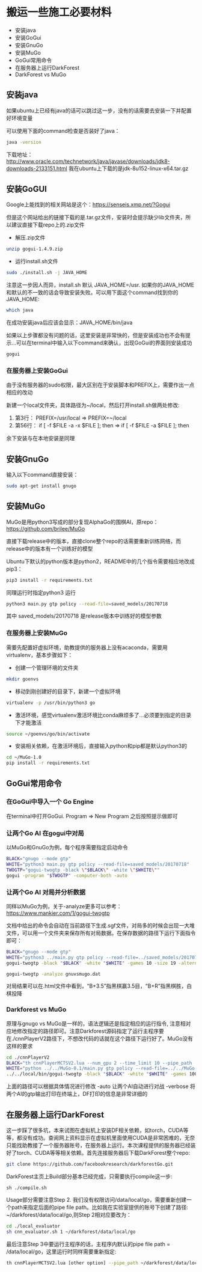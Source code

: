 # 搬运一些施工必要材料
* 安装java
* 安装GoGui
* 安装GnuGo
* 安装MuGo
* GoGui常用命令
* 在服务器上运行DarkForest
* DarkForest vs MuGo

## 安装java
如果ubuntu上已经有java的话可以跳过这一步，没有的话需要去安装一下并配置好环境变量

可以使用下面的command检查是否装好了java：

```Bash
java -version
```

下载地址：http://www.oracle.com/technetwork/java/javase/downloads/jdk8-downloads-2133151.html
我在ubuntu上下载的是jdk-8u152-linux-x64.tar.gz

## 安装GoGUI
Google上能找到的相关网站是这个：https://senseis.xmp.net/?Gogui

但是这个网站给出的链接下载的是.tar.gz文件，安装时会提示缺少lib文件夹，所以建议直接下载repo上的.zip文件

* 解压.zip文件
```Bash
unzip gogui-1.4.9.zip
```

* 运行install.sh文件
```Bash
sudo ./install.sh -j JAVA_HOME
```
注意这一步因人而异，install.sh 默认 JAVA_HOME=/usr. 如果你的JAVA_HOME和默认的不一致的话会导致安装失败。可以用下面这个command找到你的JAVA_HOME:
```Bash
which java
```
在成功安装java后应该会显示：JAVA_HOME/bin/java

如果以上步骤都没有问题的话，这里安装是非常快的，但是安装成功也不会有提示...可以在terminal中输入以下command来确认，出现GoGui的界面则安装成功
```Bash
gogui
```

### 在服务器上安装GoGui
由于没有服务器的sudo权限，最大区别在于安装脚本和PREFIX上，需要作出一点相应的改动

新建一个local文件夹，具体路径为~/local，然后打开install.sh做两处修改:
1) 第3行： PREFIX=/usr/local => PREFIX=~/local
2) 第56行： if [ -f $FILE -a -x $FILE ]; then => if [ -f $FILE -a $FILE ]; then

余下安装与在本地安装是同理

## 安装GnuGo
输入以下command直接安装：
```Bash
sudo apt-get install gnugo
```

## 安装MuGo
MuGo是用python3写成的部分复现AlphaGo的围棋AI，原repo：https://github.com/brilee/MuGo

直接下载release中的版本，直接clone整个repo的话需要重新训练网络，而release中的版本有一个训练好的模型

Ubuntu下默认的python版本是python2，README中的几个指令需要相应地改成pip3：
```Bash
pip3 install -r requirements.txt
```
同理运行时指定python3 运行
```Bash
python3 main.py gtp policy --read-file=saved_models/20170718
```
其中 saved_models/20170718 是release版本中训练好的模型参数
### 在服务器上安装MuGo
需要先配置好虚拟环境，助教提供的服务器上没有acaconda，需要用virtualenv，基本步骤如下：
* 创建一个管理环境的文件夹
```Bash
mkdir goenvs
```
* 移动到刚创建好的目录下，新建一个虚拟环境
```Bash
virtualenv -p /usr/bin/python3 go
```
* 激活环境，感觉virtualenv激活环境比conda麻烦多了...必须要到指定的目录下才能激活
```Bash
source ~/goenvs/go/bin/activate
```
* 安装相关依赖，在激活环境后，直接输入python和pip都是默认python3的
```Bash
cd ~/MuGo-1.0
pip install -r requirements.txt
```


## GoGui常用命令
### 在GoGui中导入一个 Go Engine
在terminal中打开GoGui. Program => New Program 之后按照提示做即可

### 让两个Go AI 在gogui中对局
以MuGo和GnuGo为例，每个程序需要指定启动命令
```Bash
BLACK="gnugo --mode gtp"
WHITE="python3 main.py gtp policy --read-file=saved_models/20170718"
TWOGTP="gogui-twogtp -black \"$BLACK\" -white \"$WHITE\""
gogui -program "$TWOGTP" -computer-both -auto
```

### 让两个Go AI 对局并分析数据
同样以MuGo为例，关于-analyze更多可以参考：https://www.mankier.com/1/gogui-twogtp

文档中给出的命令会自动在当前路径下生成.sgf文件，对局多的时候会出现一大堆文件，可以用一个文件夹来保存所有对局数据。在保存数据的路径下运行下面指令即可：
```Bash
BLACK="gnugo --mode gtp"
WHITE="python3 ../main.py gtp policy --read-file=../saved_models/20170718"
gogui-twogtp -black "$BLACK" -white "$WHITE" -games 10 -size 19 -alternate -sgffile gnuvsmugo -auto

gogui-twogtp -analyze gnuvsmugo.dat
```
对局结果可以在.html文件中看到，“B+3.5”指黑棋赢3.5目，“B+R”指黑棋胜，白棋投降

### Darkforest vs MuGo
原理与gnugo vs MuGo是一样的，语法逻辑还是指定相应的运行指令, 注意相对应地修改指定的路径即可。注意Darkforest源码指定了运行主程序要在./cnnPlayerV2路径下，不想改代码的话就在这个路径下运行好了。MuGo没有这样的要求
```Bash
cd ./cnnPlayerV2
BLACK="th cnnPlayerMCTSV2.lua --num_gpu 2 --time_limit 10 --pipe_path ../data/local/go"
WHITE="python ../../MuGo-0.1/main.py gtp policy --read-file=../../MuGo-0.1/saved_models/20170718"
../../local/bin/gogui-twogtp -black "$BLACK" -white "$WHITE" -games 100 -size 19 -sgffile ./dfvsmugo/dfvsmugo -auto -verbose
```
上面的路径可以根据具体情况进行修改
-auto 让两个AI自动进行对战
-verbose 将两个AI的gtp输出打印在终端上，DF打印的信息是非常详细的

## 在服务器上运行DarkForest
这一步踩了很多坑，本来试图在虚拟机上安装DF相关依赖，如torch，CUDA等等，都没有成功。查阅网上资料显示在虚拟机里面使用CUDA是非常困难的，无奈只能找助教接了一个服务器账号，在服务器上运行。本次课程提供的服务器已经装好了torch、CUDA等等相关依赖。首先连接服务器后下载DarkForest整个repo:
```Bash
git clone https://github.com/facebookresearch/darkforestGo.git
```
DarkForest主页上Build部分基本已经完成，只需要执行compile这一步:
```
sh ./compile.sh
```
Usage部分需要注意Step 2. 我们没有权限访问/data/local/go，需要重新创建一个path来指定后面的pipe file path。比如我在实验室提供的账号下创建了路径: ~/darkforest/data/local/go,则Step 2相对应要改为：
```Bash
cd ./local_evaluator
sh cnn_evaluator.sh 1 ~/darkforest/data/local/go
```
最后注意Step 3中要运行主程序的话，主程序内默认的pipe file path = /data/local/go，这里运行时同样需要重新指定:
```Bash
th cnnPlayerMCTSV2.lua [other option] --pipe_path ~/darkforest/data/local/go
```
